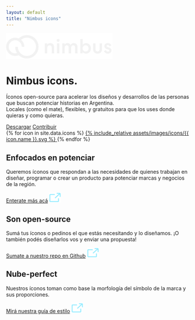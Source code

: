 ```yaml
---
layout: default
title: "Nimbus icons"
---
```


<div class="container"> 
	<div class="row mt-4"> 
		<div class="col col-md-10"> 
			<img src="assets/images/nimbus-logo-white.svg" alt="Nimbus logo" class="logo"/>
			<div class="hero justify-content-left"> 
				<h1 class="hero-title mb-0">
				Nimbus <span class="text-primary text-outline">icons.</span>
				</h1>
				<p class="mt-0 mb-5">
				Íconos open-source para acelerar los diseños y desarrollos de las personas que buscan potenciar historias en Argentina.
				<br>
				Locales (como el mate), flexibles, y gratuitos para que los uses donde quieras y como quieras.
				</p>
				<span>
					<a class="btn btn-primary mr-3" href="www.tiendanube.com">Descargar</a>
					<a class="btn btn-link" href="www.tiendanube.com">Contribuir</a>
				</span> 
			</div>
		</div>
	</div>
	<div class="row mt-5">
		<div class="col-md-10">
			{% for icon in site.data.icons %}
			    <a href="" data-name="{{ icon.name }}" data-url="assets/images/icons/{{ icon.name }}.svg" class="svg-icon-item">
			    	{% include_relative assets/images/icons/{{ icon.name }}.svg %}
			    </a>
			{% endfor %}
		</div>
	</div>
	<div class="row mb-5 align-items-center"> 
		<div class="col-12 col-md-4 m-0"> 
			<h2 class="mb-1">Enfocados en potenciar</h2>
			<p class="m-0 mb-2">Queremos íconos que respondan a las necesidades de quienes trabajan en diseñar, programar o crear un producto para potenciar marcas y negocios de la región.</p>
			<a class="btn-link font-s" href="www.tiendanube.com">Enterate más acá</a>
			<img src="assets/images/external-link-2.svg" class="mt-1 ml-1 svg-icon-primary"/>
		</div>
		<div class="col-12 col-md-4 m-0"> 
			<h2 class="mb-1">Son open-source</h2>
			<p class="mt-0 mb-2">Sumá tus íconos o pedinos el que estás necesitando y lo diseñamos. ¡O también podés diseñarlos vos y enviar una propuesta!</p>
			<a class="btn-link font-s" href="www.tiendanube.com">Sumate a nuestro repo en Github</a>
			<img src="assets/images/external-link-2.svg" class="mt-1 ml-1 svg-icon-primary"/>
		</div>
		<div class="col-12 col-md-4 m-0"> 
			<h2 class="mb-1">Nube-perfect</h2>
			<p class="mt-0 mb-2">Nuestros íconos toman como base la morfología del símbolo de la marca y sus proporciones.</p>
			<a class="btn-link font-s" href="www.tiendanube.com">Mirá nuestra guía de estilo</a> 
			<img src="assets/images/external-link-2.svg" class="mt-1 ml-1 svg-icon-primary"/>
		</div>
	</div>
	<div class="row justify-content-center"> 
		<div class="col-md-6"> 
		</div>
	</div>
</div>